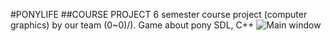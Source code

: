 #PONYLIFE
##COURSE PROJECT
6 semester course project (computer graphics) by our team (0~0)/).
Game about pony
SDL, C++
<img src="https://pp.vk.me/c626628/v626628373/6a0f/Y9Z2RyD7--w.jpg" alt="Main window"> 

